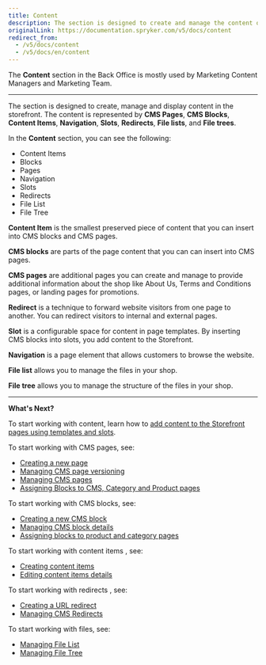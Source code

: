 ```yaml
---
title: Content
description: The section is designed to create and manage the content of your shop in the Back Office.
originalLink: https://documentation.spryker.com/v5/docs/content
redirect_from:
  - /v5/docs/content
  - /v5/docs/en/content
---
```


The **Content** section in the Back Office is mostly used by Marketing Content Managers and Marketing Team.
***
The section is designed to create, manage and display content in the storefront. The content is represented by **CMS Pages**, **CMS Blocks**, **Content Items**, **Navigation**, **Slots**, **Redirects**, **File lists**, and **File trees**.


In the **Content** section, you can see the following:

* Content Items
* Blocks
* Pages
* Navigation
* Slots
* Redirects
* File List
* File Tree

**Content Item** is the smallest preserved piece of content that you can insert into CMS blocks and CMS pages. 

**CMS blocks** are parts of the page content that you can can insert into CMS pages.

**CMS pages** are additional pages you can create and manage to provide additional information about the shop like About Us, Terms and Conditions pages, or landing pages for promotions. 

**Redirect** is a technique to forward website visitors from one page to another. You can redirect visitors to internal and external pages.

**Slot** is a configurable space for content in page templates. By inserting CMS blocks into slots, you add content to the Storefront.

**Navigation** is a page element that allows customers to browse the website.

**File list** allows you to manage the files in your shop.

**File tree** allows you to manage the structure of the files in your shop.
***
**What's Next?**

To start working with content, learn how to [add content to the Storefront pages using templates and slots](https://documentation.spryker.com/docs/en/adding-content-to-storefront-pages-using-templates-slots).


To start working with CMS pages, see:

* [Creating a new page](https://documentation.spryker.com/docs/en/creating-a-cms-page) 
* [Managing CMS page versioning](https://documentation.spryker.com/docs/en/cms-pages-versioning) 
* [Managing CMS pages](https://documentation.spryker.com/docs/en/managing-cms-pages)
* [Assigning Blocks to CMS, Category and Product pages](https://documentation.spryker.com/docs/en/assigning-blocks-to-category-and-product-pages)

To start working with CMS blocks, see: 

* [Creating a new CMS block](https://documentation.spryker.com/docs/en/creating-cms-block)
* [Managing CMS block details](https://documentation.spryker.com/docs/en/managing-cms-blocks)
* [Assigning blocks to product and category pages](https://documentation.spryker.com/docs/en/assigning-blocks-to-category-or-product-pages)

To start working with content items , see:

* [Creating content items](https://documentation.spryker.com/docs/en/creating-content-items)
* [Editing content items details](https://documentation.spryker.com/docs/en/editing-content-items)


To start working with redirects , see:

* [Creating a URL redirect](https://documentation.spryker.com/docs/en/creating-cms-redirects)
* [Managing CMS Redirects](https://documentation.spryker.com/docs/en/editing-cms-redirects)

To start working with files, see:
* [Managing File List](https://documentation.spryker.com/docs/en/managing-file-list) 
* [Managing File Tree](https://documentation.spryker.com/docs/en/managing-file-tree) 

